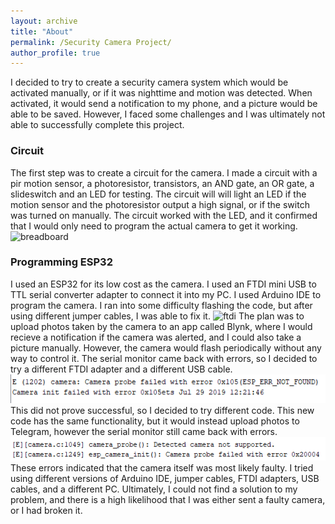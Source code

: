 ```yaml
---
layout: archive
title: "About"
permalink: /Security Camera Project/
author_profile: true
---
```


I decided to try to create a security camera system which would be activated manually, or if it was nighttime and motion was detected. When activated, it would send a notification to my phone, and a picture would be able to be saved. However, I faced some challenges and I was ultimately not able to successfully complete this project.

### Circuit
The first step was to create a circuit for the camera. I made a circuit with a pir motion sensor, a photoresistor, transistors, an AND gate, an OR gate, a slideswitch and an LED for testing. The circuit will will light an LED if the motion sensor and the photoresistor output a high signal, or if the switch was turned on manually. The circuit worked with the LED, and it confirmed that I would only need to program the actual camera to get it working.![breadboard](images/breadboard.jpg)

### Programming ESP32
I used an ESP32 for its low cost as the camera. I used an FTDI mini USB to TTL serial converter adapter to connect it into my PC. I used Arduino IDE to program the camera. I ran into some difficulty flashing the code, but after using different jumper cables, I was able to fix it. ![ftdi](images/ftdi.jpg) The plan was to upload photos taken by the camera to an app called Blynk, where I would recieve a notification if the camera was alerted, and I could also take a picture manually. However, the camera would flash periodically without any way to control it. The serial monitor came back with errors, so I decided to try a different FTDI adapter and a different USB cable. ![error1](images/error.PNG) This did not prove successful, so I decided to try different code. This new code has the same functionality, but it would instead upload photos to Telegram, however the serial monitor still came back with errors. ![error2](images/error2.PNG) These errors indicated that the camera itself was most likely faulty. I tried using different versions of Arduino IDE, jumper cables, FTDI adapters, USB cables, and a different PC. Ultimately, I could not find a solution to my problem, and there is a high likelihood that I was either sent a faulty camera, or I had broken it. 
